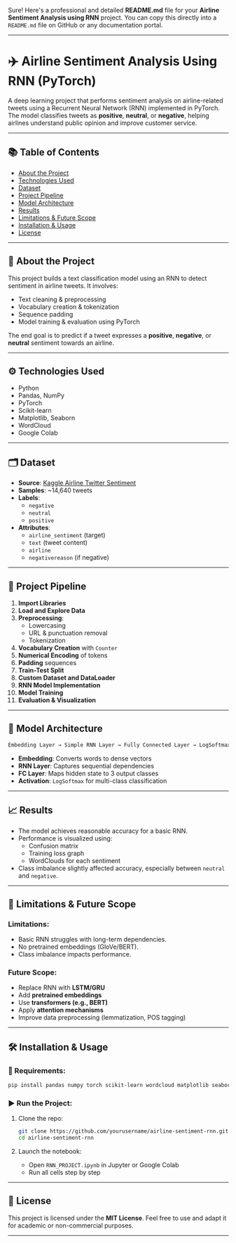 Sure! Here's a professional and detailed **README.md** file for your **Airline Sentiment Analysis using RNN** project. You can copy this directly into a `README.md` file on GitHub or any documentation portal.

---

# ✈️ Airline Sentiment Analysis Using RNN (PyTorch)

A deep learning project that performs sentiment analysis on airline-related tweets using a Recurrent Neural Network (RNN) implemented in PyTorch. The model classifies tweets as **positive**, **neutral**, or **negative**, helping airlines understand public opinion and improve customer service.

---

## 📚 Table of Contents

- [About the Project](#about-the-project)
- [Technologies Used](#technologies-used)
- [Dataset](#dataset)
- [Project Pipeline](#project-pipeline)
- [Model Architecture](#model-architecture)
- [Results](#results)
- [Limitations & Future Scope](#limitations--future-scope)
- [Installation & Usage](#installation--usage)
- [License](#license)

---

## 🧠 About the Project

This project builds a text classification model using an RNN to detect sentiment in airline tweets. It involves:

- Text cleaning & preprocessing
- Vocabulary creation & tokenization
- Sequence padding
- Model training & evaluation using PyTorch

The end goal is to predict if a tweet expresses a **positive**, **negative**, or **neutral** sentiment towards an airline.

---

## ⚙️ Technologies Used

- Python
- Pandas, NumPy
- PyTorch
- Scikit-learn
- Matplotlib, Seaborn
- WordCloud
- Google Colab

---

## 🗂️ Dataset

- **Source**: [Kaggle Airline Twitter Sentiment](https://www.kaggle.com/datasets/crowdflower/twitter-airline-sentiment)
- **Samples**: ~14,640 tweets
- **Labels**:
  - `negative`
  - `neutral`
  - `positive`
- **Attributes**:
  - `airline_sentiment` (target)
  - `text` (tweet content)
  - `airline`
  - `negativereason` (if negative)

---

## 🔄 Project Pipeline

1. **Import Libraries**
2. **Load and Explore Data**
3. **Preprocessing**:
   - Lowercasing
   - URL & punctuation removal
   - Tokenization
4. **Vocabulary Creation** with `Counter`
5. **Numerical Encoding** of tokens
6. **Padding** sequences
7. **Train-Test Split**
8. **Custom Dataset and DataLoader**
9. **RNN Model Implementation**
10. **Model Training**
11. **Evaluation & Visualization**

---

## 🧱 Model Architecture

```python
Embedding Layer → Simple RNN Layer → Fully Connected Layer → LogSoftmax
```

- **Embedding**: Converts words to dense vectors
- **RNN Layer**: Captures sequential dependencies
- **FC Layer**: Maps hidden state to 3 output classes
- **Activation**: `LogSoftmax` for multi-class classification

---

## 📈 Results

- The model achieves reasonable accuracy for a basic RNN.
- Performance is visualized using:
  - Confusion matrix
  - Training loss graph
  - WordClouds for each sentiment
- Class imbalance slightly affected accuracy, especially between `neutral` and `negative`.

---

## 🚧 Limitations & Future Scope

### Limitations:
- Basic RNN struggles with long-term dependencies.
- No pretrained embeddings (GloVe/BERT).
- Class imbalance impacts performance.

### Future Scope:
- Replace RNN with **LSTM/GRU**
- Add **pretrained embeddings**
- Use **transformers (e.g., BERT)**
- Apply **attention mechanisms**
- Improve data preprocessing (lemmatization, POS tagging)

---

## 🛠 Installation & Usage

### 🔧 Requirements:
```bash
pip install pandas numpy torch scikit-learn wordcloud matplotlib seaborn
```

### ▶️ Run the Project:

1. Clone the repo:
   ```bash
   git clone https://github.com/yourusername/airline-sentiment-rnn.git
   cd airline-sentiment-rnn
   ```

2. Launch the notebook:
   - Open `RNN_PROJECT.ipynb` in Jupyter or Google Colab
   - Run all cells step by step

---

## 📝 License

This project is licensed under the **MIT License**. Feel free to use and adapt it for academic or non-commercial purposes.

---

